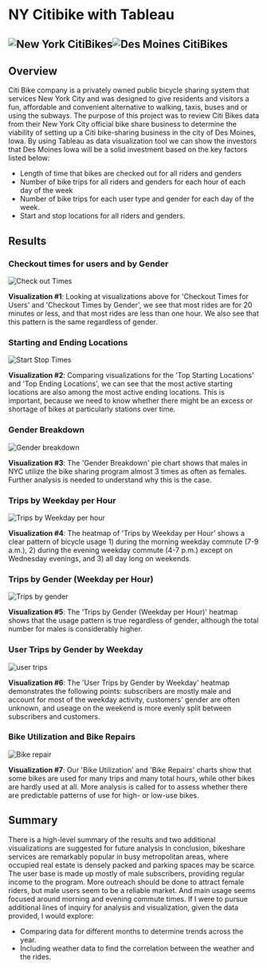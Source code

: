 # NY Citibike with Tableau

![New York CitiBikes](https://github.com/backwater-graphics/bikesharing/blob/main/images/newyork2.jpg)![Des Moines CitiBikes](https://github.com/backwater-graphics/bikesharing/blob/main/images/desmoines3.jpg)
---

## Overview 

Citi Bike company is a privately owned public bicycle sharing system that services New York City and was designed to give residents and visitors a fun, affordable and convenient alternative to walking, taxis, buses and or using the subways. 
The purpose of this project was to review Citi Bikes data from their New York City official bike share business to determine the viability of setting up a Citi bike-sharing business in the city of Des Moines, Iowa.
By using Tableau as data visualization tool we can show the investors that Des Moines Iowa will be a solid investment based on the key factors listed below:
-	Length of time that bikes are checked out for all riders and genders
-	Number of bike trips for all riders and genders for each hour of each day of the week
-	Number of bike trips for each user type and gender for each day of the week.
-	Start and stop locations for all riders and genders.

## Results

### Checkout times for users and by Gender

![Check out Times]( https://github.com/backwater-graphics/bikesharing/blob/main/resources/Checkout%20Times.png )

<b>Visualization #1</b>: Looking at visualizations above for 'Checkout Times for Users' and 'Checkout Times by Gender', we see that most rides are for 20 minutes or less, and that most rides are less than one hour. We also see that this pattern is the same regardless of gender.


### Starting and Ending Locations

![Start Stop Times]( https://github.com/backwater-graphics/bikesharing/blob/main/resources/Gender%20Map.png )

<b>Visualization #2</b>: Comparing visualizations for the 'Top Starting Locations' and 'Top Ending Locations', we can see that the most active starting locations are also among the most active ending locations. This is important, because we need to know whether there might be an excess or shortage of bikes at particularly stations over time.


### Gender Breakdown

![Gender breakdown]( https://github.com/backwater-graphics/bikesharing/blob/main/resources/gender.png)

<b>Visualization #3</b>: The 'Gender Breakdown' pie chart shows that males in NYC utilize the bike sharing program almost 3 times as often as females. Further analysis is needed to understand why this is the case.


### Trips by Weekday per Hour

![Trips by Weekday per hour]( https://github.com/backwater-graphics/bikesharing/blob/main/resources/UserType.png)

<b>Visualization #4</b>: The heatmap of 'Trips by Weekday per Hour' shows a clear pattern of bicycle usage 1) during the morning weekday commute (7-9 a.m.), 2) during the evening weekday commute (4-7 p.m.) except on Wednesday evenings, and 3) all day long on weekends.

### Trips by Gender (Weekday per Hour)

![Trips by gender](https://github.com/backwater-graphics/bikesharing/blob/main/resources/Trips%20by%20Gender(Weekday%20per%20Hour).png)

<b>Visualization #5</b>: The 'Trips by Gender (Weekday per Hour)' heatmap shows that the usage pattern is true regardless of gender, although the total number for males is considerably higher.

### User Trips by Gender by Weekday

![user trips](https://github.com/backwater-graphics/bikesharing/blob/main/resources/Trips%20by%20Weekday.png)

<b>Visualization #6</b>: The 'User Trips by Gender by Weekday' heatmap demonstrates the following points: subscribers are mostly male and account for most of the weekday activity, customers' gender are often unknown, and useage on the weekend is more evenly split between subscribers and customers.

### Bike Utilization and Bike Repairs

![Bike repair](https://github.com/backwater-graphics/bikesharing/blob/main/resources/Bike%20Repair.png)

<b>Visualization #7</b>: Our 'Bike Utilization' and 'Bike Repairs' charts show that some bikes are used for many trips and many total hours, while other bikes are hardly used at all. More analysis is called for to assess whether there are predictable patterns of use for high- or low-use bikes.

## Summary

There is a high-level summary of the results and two additional visualizations are suggested for future analysis
In conclusion, bikeshare services are remarkably popular in busy metropolitan areas, where occupied real estate is densely packed and parking spaces may be scarce. The user base is made up mostly of male subscribers, providing regular income to the program. More outreach should be done to attract female riders, but male users seem to be a reliable market. And main usage seems focused around morning and evening commute times.
If I were to pursue additional lines of inquiry for analysis and visualization, given the data provided, I would explore:

- Comparing data for different months to determine trends across the year.
- Including weather data to find the correlation between the weather and the rides.




